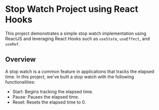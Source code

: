 # Stop Watch Project using React Hooks

This project demonstrates a simple stop watch implementation using ReactJS and leveraging React Hooks such as `useState`, `useEffect`, and `useRef`.

## Overview

A stop watch is a common feature in applications that tracks the elapsed time. In this project, we've built a stop watch with the following functionalities:

- Start: Begins tracking the elapsed time.
- Pause: Pauses the elapsed time.
- Reset: Resets the elapsed time to 0.

